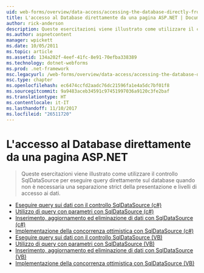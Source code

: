 ```yaml
---
uid: web-forms/overview/data-access/accessing-the-database-directly-from-an-aspnet-page/index
title: L'accesso al Database direttamente da una pagina ASP.NET | Documenti Microsoft
author: rick-anderson
description: Queste esercitazioni viene illustrato come utilizzare il controllo SqlDataSource per eseguire query direttamente sul database quando non è necessaria una separazione strict della presentazione e i dati...
ms.author: aspnetcontent
manager: wpickett
ms.date: 10/05/2011
ms.topic: article
ms.assetid: 134a202f-4eef-41fc-8e91-70efba338389
ms.technology: dotnet-webforms
ms.prod: .net-framework
msc.legacyurl: /web-forms/overview/data-access/accessing-the-database-directly-from-an-aspnet-page
msc.type: chapter
ms.openlocfilehash: ec6474ccfd2aadc76dc21596fa1e4a5dc7bf01f8
ms.sourcegitcommit: 9a9483aceb34591c97451997036a9120c3fe2baf
ms.translationtype: HT
ms.contentlocale: it-IT
ms.lasthandoff: 11/10/2017
ms.locfileid: "26511720"
---
```

<a name="accessing-the-database-directly-from-an-aspnet-page"></a>L'accesso al Database direttamente da una pagina ASP.NET
====================
> Queste esercitazioni viene illustrato come utilizzare il controllo SqlDataSource per eseguire query direttamente sul database quando non è necessaria una separazione strict della presentazione e livelli di accesso ai dati.


- [Eseguire query sui dati con il controllo SqlDataSource (c#)](querying-data-with-the-sqldatasource-control-cs.md)
- [Utilizzo di query con parametri con SqlDataSource (c#)](using-parameterized-queries-with-the-sqldatasource-cs.md)
- [Inserimento, aggiornamento ed eliminazione di dati con SqlDataSource (c#)](inserting-updating-and-deleting-data-with-the-sqldatasource-cs.md)
- [Implementazione della concorrenza ottimistica con SqlDataSource (c#)](implementing-optimistic-concurrency-with-the-sqldatasource-cs.md)
- [Eseguire query sui dati con il controllo SqlDataSource (VB)](querying-data-with-the-sqldatasource-control-vb.md)
- [Utilizzo di query con parametri con SqlDataSource (VB)](using-parameterized-queries-with-the-sqldatasource-vb.md)
- [Inserimento, aggiornamento ed eliminazione di dati con SqlDataSource (VB)](inserting-updating-and-deleting-data-with-the-sqldatasource-vb.md)
- [Implementazione della concorrenza ottimistica con SqlDataSource (VB)](implementing-optimistic-concurrency-with-the-sqldatasource-vb.md)
